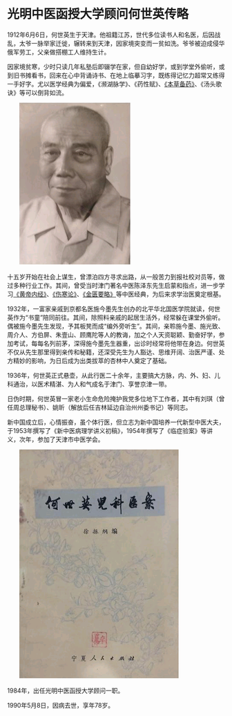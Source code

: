# 光明中医函授大学顾问何世英传略

1912年6月6日，何世英生于天津。他祖籍江苏，世代多位读书人和名医，后因战乱，太爷一脉举家迁徙，辗转来到天津，因家境突变而一贫如洗。爷爷被迫成侵华俄军劳工，父亲做搭棚工人维持生计。

因家境贫寒，少时只读几年私塾后即辍学在家，但自幼好学，或到学堂外偷听，或到旧书摊看书，回来在心中背诵诗书、在地上临摹习字，既练得记忆力超常又练得一手好字。尤以医学经典为偏爱，《濒湖脉学》、《药性赋》、[《本草备药》](http://www.gmzywx.com/NewsDetail/1130054.html)、《汤头歌诀》等可以倒背如流。

　　![img](img/20190615135913aa0fbe.png)

十五岁开始在社会上谋生，曾漂泊四方寻求出路，从一般苦力到报社校对员等，做过多种行业工作。其间，曾受当时津门著名中医陈泽东先生启蒙和指点，进一步学习[《黄帝内经》](http://www.gmzywx.com/NewsDetail/1122341.html)、[《伤寒论》](http://www.gmzywx.com/NewsDetail/1130351.html)、[《金匮要略》](http://www.gmzywx.com/NewsDetail/1131129.html)等中医经典，为后来求学治医奠定根基。

1932年，一富家亲戚到京都名医施今墨先生创办的北平华北国医学院就读，何世英作为“书童”陪同前往。其间，除照料亲戚的起居生活外，经常躲在课堂外偷听。偶被施今墨先生发现，予其板凳而成“编外旁听生”。其间，亲聆施今墨、施光致、周介人、方伯屏、朱壹山、顾鹰陀等人的教诲，加之个人天资聪颖、勤奋好学，参加考试，每每名列前茅，深得施今墨先生器重，出诊时经常将他带在身边。何世英不仅从先生那里得到亲传和秘籍，还深受先生为人豁达、思维开阔、治医严谨、处方精妙的影响，为日后成为出类拔萃的杏林中人奠定了基础。

1936年，何世英正式悬壶，从此行医二十余年，主要搞大方脉，内、外、妇、儿科通治，以医术精湛、为人和气成名于津门、享誉京津一带。

日伪时期，何世英冒一家老小生命危险掩护我党多位地下工作者，其中有刘琪（曾任周总理秘书）、姚昕（解放后任吉林延边自治州州委书记）等同志。

新中国成立后，心情振奋，虽个体行医，但立志为新中国培养一代新型中医大夫，于1953年撰写了《新中医病理学讲义初稿》，1954年撰写了《临症验案》等讲义，次年，参加了天津市中医学会。

　　![img](img/201906151359136b288f.png)

1984年，出任光明中医函授大学顾问一职。

1990年5月8日，因病去世，享年78岁。